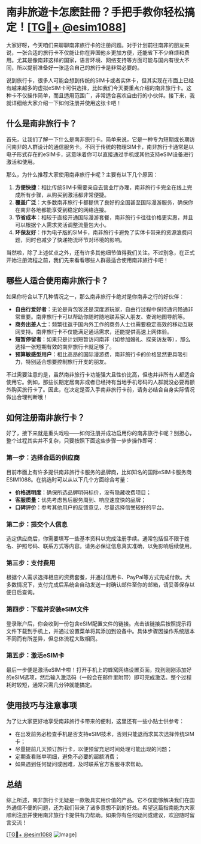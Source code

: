 # 南非旅遊卡怎麽註冊？手把手教你轻松搞定！[[TG💪+ @esim1088](https://t.me/s/esim1088)]

大家好呀，今天咱们来聊聊南非旅行卡的注册问题。对于计划前往南非的朋友来说，一张合适的旅行卡不仅能让你在异国他乡更加方便，还能省下不少麻烦和费用。尤其是像南非这样的国家，语言环境、网络支持等方面可能与国内有很大不同，所以提前准备好一张适合自己的旅行卡是非常必要的。

说到旅行卡，很多人可能会想到传统的SIM卡或者实体卡，但其实现在市面上已经有越来越多的虚拟eSIM卡可供选择，比如我们今天要重点介绍的南非旅行卡。这种卡不仅操作简单，而且适用范围广，非常适合喜欢自由行的小伙伴。接下来，我就详细给大家介绍一下如何注册并使用这张卡吧！

## 什么是南非旅行卡？

首先，让我们了解一下什么是南非旅行卡。简单来说，它是一种专为短期或长期访问南非的人群设计的通信服务卡。不同于传统的物理SIM卡，南非旅行卡通常是以电子形式存在的eSIM卡，这意味着你可以直接通过手机或其他支持eSIM设备进行激活和使用。

那么，为什么推荐大家使用南非旅行卡呢？主要有以下几个原因：

1. **方便快捷**：相比传统SIM卡需要亲自去营业厅办理，南非旅行卡完全在线上完成所有步骤，从购买到激活都非常便捷。
2. **覆盖广泛**：大多数南非旅行卡都提供了良好的全国甚至国际漫游服务，确保你在南非各地都能享受到稳定的网络连接。
3. **节省成本**：相较于直接开通国际漫游套餐，南非旅行卡往往价格更实惠，并且可以根据个人需求灵活调整流量包大小。
4. **环保友好**：作为电子版的SIM卡，南非旅行卡避免了实体卡带来的资源浪费问题，同时也减少了快递物流环节对环境的影响。

当然啦，除了上述优点之外，还有许多其他细节值得我们关注。不过别急，在正式开始注册流程之前，我们先来看看哪些人群最适合使用南非旅行卡吧！

## 哪些人适合使用南非旅行卡？

如果你符合以下几种情况之一，那么南非旅行卡绝对是你南非之行的好伙伴：

- **自由行爱好者**：无论是背包客还是深度游玩家，自由行过程中保持通讯畅通非常重要。南非旅行卡可以帮助你随时随地联系家人朋友、查询地图导航等。
- **商务出差人士**：频繁往返于国内外工作的商务人士也需要稳定高效的移动互联网支持。南非旅行卡不仅能满足通话需求，还能提供高速上网体验。
- **短暂停留者**：如果只是计划短暂访问南非（如参加婚礼、探亲访友等），那么选择一张短期有效的南非旅行卡就足够了。
- **预算敏感型用户**：相比高昂的国际漫游费，南非旅行卡的价格显然更具吸引力，特别适合想要控制旅行开支的朋友。

不过需要注意的是，虽然南非旅行卡功能强大且性价比高，但也并非所有人都适合使用它。例如，那些长期定居南非或者已经持有当地手机号码的人群就没必要再额外购买旅行卡了。因此，在决定是否入手南非旅行卡前，请务必结合自身实际情况做出合理判断哦！

## 如何注册南非旅行卡？

好了，接下来就是重头戏啦——如何注册并成功启用你的南非旅行卡呢？别担心，整个过程其实并不复杂，只要按照下面这些步骤一步步操作即可：

### 第一步：选择合适的供应商

目前市面上有许多提供南非旅行卡服务的品牌商，比如知名的国际eSIM卡服务商ESIM1088。在挑选时可以从以下几个方面综合考量：

- **价格透明度**：确保所选品牌明码标价，没有隐藏收费项目；
- **客服质量**：优先考虑售后服务周到、响应速度快的品牌；
- **口碑评价**：参考其他用户的反馈意见，尽量选择信誉较好的平台。

### 第二步：提交个人信息

选定供应商后，你需要填写一些基本资料以完成注册手续。通常包括但不限于姓名、护照号码、联系方式等内容。请务必保证信息真实准确，以免影响后续使用。

### 第三步：支付费用

根据个人需求选择相应的资费套餐，并通过信用卡、PayPal等方式完成付款。大多数情况下，支付完成后系统会自动发送一封确认邮件至你的邮箱，请妥善保存以便日后查询。

### 第四步：下载并安装eSIM文件

登录账户后，你会收到一份包含eSIM配置文件的链接。点击该链接后按照提示将文件下载到手机上，并通过设置菜单将其添加到设备中。具体步骤因操作系统版本不同而有所差异，但总体流程大致相同。

### 第五步：激活eSIM卡

最后一步便是激活eSIM卡啦！打开手机上的蜂窝网络设置页面，找到刚刚添加好的eSIM选项，然后输入激活码（一般会在邮件里附带）即可完成激活。整个过程耗时较短，通常只需几分钟就能搞定。

## 使用技巧与注意事项

为了让大家更好地享受南非旅行卡带来的便利，这里还有一些小贴士供参考：

- 在出发前务必检查手机是否支持eSIM技术，否则只能退而求其次选择传统SIM卡；
- 尽量提前几天预订旅行卡，以便预留充足时间处理可能出现的问题；
- 定期查看账单明细，避免不必要的超额消费；
- 如果遇到任何疑问或困难，及时联系官方客服寻求帮助。

## 总结

综上所述，南非旅行卡无疑是一款极具实用价值的产品。它不仅能够解决我们在国外通信不便的问题，还为我们带来了诸多意想不到的好处。希望这篇指南能为大家顺利注册并使用南非旅行卡提供有力帮助。如果你有任何疑问或建议，欢迎随时留言交流！

[[TG💪+ @esim1088](https://t.me/s/esim1088) ![Image](https://i.postimg.cc/4NQfJmqS/Snipaste-2025-05-13-00-14-12.png)]